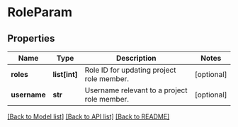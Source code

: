 # RoleParam

## Properties
Name | Type | Description | Notes
------------ | ------------- | ------------- | -------------
**roles** | **list[int]** | Role ID for updating project role member. | [optional] 
**username** | **str** | Username relevant to a project role member. | [optional] 

[[Back to Model list]](../README.md#documentation-for-models) [[Back to API list]](../README.md#documentation-for-api-endpoints) [[Back to README]](../README.md)


